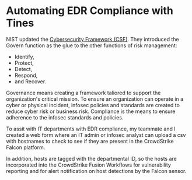 # Automating EDR Compliance with Tines
NIST updated the [Cybersecurity Framework (CSF)](https://www.nist.gov/cyberframework).  They introduced the Govern function as the glue to the other functions of risk management:
- Identify,
- Protect,
- Detect,
- Respond,
- and Recover.

Governance means creating a framework taliored to support the organization's critical mission. To ensure an organization can operate in a cyber or physical incident, infosec policies and standards are created to reduce cyber risk or business risk.  Compliance is the means to ensure adherence to the infosec standards and policies.

To assit with IT departments with EDR compliance, my teammate and I created a web form where an IT admin or infosec analyst can upload a csv with hostnames to check to see if they are present in the CrowdStrike Falcon platform.

In addition, hosts are tagged with the departmental ID, so the hosts are incorporated into the CrowdStrike Fusion Workflows for vulnerability reporting and for alert notification on host detections by the Falcon sensor.

